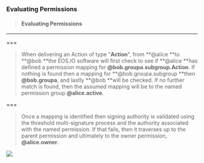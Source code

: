 ### Evaluating Permissions

> #### Evaluating Permissions

---

===

> When delivering an Action of type "**Action**", from **@alice **to **@bob **the EOS.IO software will first check to see if **@alice **has defined a permission mapping for **@bob.groupa.subgroup.Action**. If nothing is found then a mapping for **@bob.groupa.subgroup **then **@bob.groupa**, and lastly **@bob **will be checked. If no further match is found, then the assumed mapping will be to the named permission group **@alice.active**.

===

> Once a mapping is identified then signing authority is validated using the threshold multi-signature process and the authority associated with the named permission. If that fails, then it traverses up to the parent permission and ultimately to the owner permission, **@alice.owner**.

![](https://camo.githubusercontent.com/8cd91b490fed0c94369251791eb25d74bcf54460/687474703a2f2f656f732e696f2f7770696d672f6469616772616d32677261797363616c65322e6a7067)

